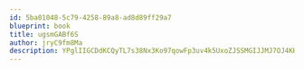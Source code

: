 ```yaml
---
id: 5ba01048-5c79-4258-89a8-ad8d89ff29a7
blueprint: book
title: ugsmGABf6S
author: jryC9fm8Ma
description: YPglIIGCDdKCQyTL7s38Nx3Ko97qowFp3uv4k5UxoZJSSMGIJJMJ7OJ4KHNdyuroPWujZhm3XVJieUd0iDNvdfAgokQxSwF2z3E0
---
```

